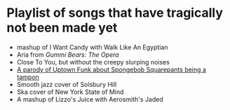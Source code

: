 # Playlist of songs that have tragically not been made yet

- mashup of I Want Candy with Walk Like An Egyptian
- Aria from *Gummi Bears: The Opera*
- Close To You, but without the creepy slurping noises
- [A parody of Uptown Funk about Spongebob Squarepants being a tampon][tampon]
- Smooth jazz cover of Solsbury Hill
- Ska cover of New York State of Mind
- A mashup of Lizzo's Juice with Aerosmith's Jaded

[tampon]: 120b7848-7302-417a-932a-1f14e7593b4e.md
